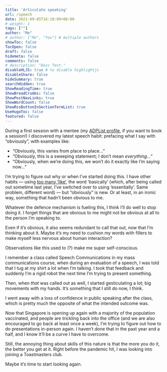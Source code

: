 ```yaml
---
title: 'Articulate speaking'
url: /speech
date: 2021-09-05T16:10:09+08:00
# weight: 1
tags: [""]
author: "Me"
# author: ["Me", "You"] # multiple authors
showToc: false
TocOpen: false
draft: false
hidemeta: false
comments: false
# description: "Desc Text."
disableHLJS: true # to disable highlightjs
disableShare: false
hideSummary: true
searchHidden: true
ShowReadingTime: true
ShowBreadCrumbs: false
ShowPostNavLinks: true
ShowWordCount: false
ShowRssButtonInSectionTermList: true
UseHugoToc: false
featured: false
---
```


During a first session with a mentee (my [ADPList profile](https://adplist.org/mentors/jalyn-cai), if you want to book a session!) I discovered my latest speech habit: prefacing what I say with “obviously”, with examples like:

- “Obviously, this varies from place to place…”
- “Obviously, this is a sweeping statement; I don’t mean *everything…”*
- “Obviously, when we’re doing this, we won’t do it exactly like I’m saying now…”

I’m trying to figure out why or when I’ve started doing this. I have other habits — using [too many ‘like’](https://www.instagram.com/p/BgVieDYFp35/), the word ‘basically’ (which, after being called out sometime last year, I’ve switched over to using ‘essentially’. Same problem, different word) — but “obviously” is new. Or at least, in an ironic way, something that hadn’t been obvious to me.

Whatever the defence mechanism is fueling this, I think I’ll do well to stop doing it. I forget things that are obvious to me might not be obvious at all to the person I’m speaking to.

Even if it’s obvious, it also seems redundant to call that out, now that I’m thinking about it. Maybe it’s my need to cushion my words with fillers to make myself less nervous about human interaction?

Observations like this used to (?) make me super self-conscious.

I remember a class called Speech Communications in my mass communications course, when during an evaluation of a speech, I was told that I tug at my shirt a lot when I’m talking. I took that feedback and suddenly I’m a rigid robot the next time I’m trying to present something.

Then, when *that* was called out as well, I started gesticulating a lot; big movements with my hands. It’s something that I still do now, I think.

I went away with a loss of confidence in public speaking after the class, which is pretty much the opposite of what the intended outcome was.

Now that Singapore is opening up again with a majority of the population vaccinated, and people are trickling back into the office (and we are also encouraged to go back at least once a week), I’m trying to figure out how to do presentations in-person again. I haven’t done that in the past year and a half, and I know it’ll be a curve I have to overcome.

Still, the annoying thing about skills of this nature is that the more you do it, the better you get at it. Right before the pandemic hit, I was looking into joining a Toastmasters club. 

Maybe it’s time to start looking again.